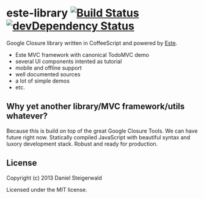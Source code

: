 # este-library [![Build Status](https://secure.travis-ci.org/steida/este-library.png?branch=master)](http://travis-ci.org/steida/este-library) [![devDependency Status](https://david-dm.org/steida/este-library/dev-status.png)](https://david-dm.org/steida/este-library#info=devDependencies)

Google Closure library written in CoffeeScript and powered by [Este](https://github.com/steida/este).

  - Este MVC framework with canonical TodoMVC demo
  - several UI components intented as tutorial
  - mobile and offline support
  - well documented sources
  - a lot of simple demos
  - etc.

## Why yet another library/MVC framework/utils whatever?

Because this is build on top of the great Google Closure Tools. We can have future right
now. Statically compiled JavaScript with beautiful syntax and luxory development stack.
Robust and ready for production.

## License
Copyright (c) 2013 Daniel Steigerwald

Licensed under the MIT license.
